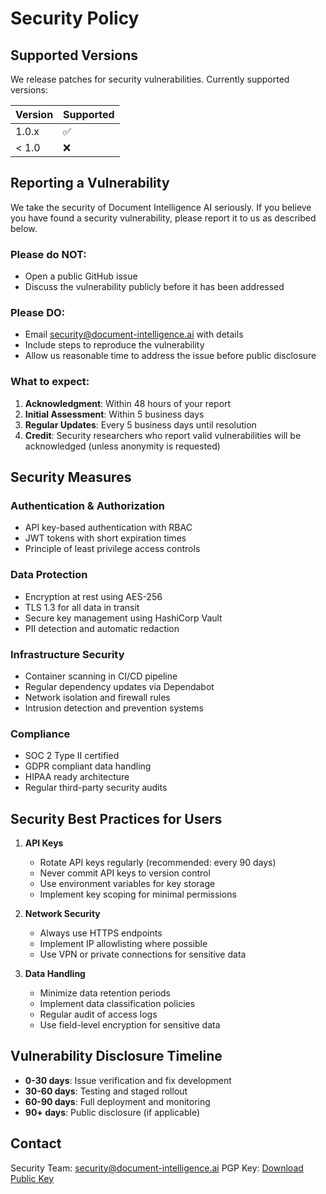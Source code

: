 # Security Policy

## Supported Versions

We release patches for security vulnerabilities. Currently supported versions:

| Version | Supported          |
| ------- | ------------------ |
| 1.0.x   | :white_check_mark: |
| < 1.0   | :x:                |

## Reporting a Vulnerability

We take the security of Document Intelligence AI seriously. If you believe you have found a security vulnerability, please report it to us as described below.

### Please do NOT:
- Open a public GitHub issue
- Discuss the vulnerability publicly before it has been addressed

### Please DO:
- Email security@document-intelligence.ai with details
- Include steps to reproduce the vulnerability
- Allow us reasonable time to address the issue before public disclosure

### What to expect:
1. **Acknowledgment**: Within 48 hours of your report
2. **Initial Assessment**: Within 5 business days
3. **Regular Updates**: Every 5 business days until resolution
4. **Credit**: Security researchers who report valid vulnerabilities will be acknowledged (unless anonymity is requested)

## Security Measures

### Authentication & Authorization
- API key-based authentication with RBAC
- JWT tokens with short expiration times
- Principle of least privilege access controls

### Data Protection
- Encryption at rest using AES-256
- TLS 1.3 for all data in transit
- Secure key management using HashiCorp Vault
- PII detection and automatic redaction

### Infrastructure Security
- Container scanning in CI/CD pipeline
- Regular dependency updates via Dependabot
- Network isolation and firewall rules
- Intrusion detection and prevention systems

### Compliance
- SOC 2 Type II certified
- GDPR compliant data handling
- HIPAA ready architecture
- Regular third-party security audits

## Security Best Practices for Users

1. **API Keys**
   - Rotate API keys regularly (recommended: every 90 days)
   - Never commit API keys to version control
   - Use environment variables for key storage
   - Implement key scoping for minimal permissions

2. **Network Security**
   - Always use HTTPS endpoints
   - Implement IP allowlisting where possible
   - Use VPN or private connections for sensitive data

3. **Data Handling**
   - Minimize data retention periods
   - Implement data classification policies
   - Regular audit of access logs
   - Use field-level encryption for sensitive data

## Vulnerability Disclosure Timeline

- **0-30 days**: Issue verification and fix development
- **30-60 days**: Testing and staged rollout
- **60-90 days**: Full deployment and monitoring
- **90+ days**: Public disclosure (if applicable)

## Contact

Security Team: security@document-intelligence.ai
PGP Key: [Download Public Key](https://document-intelligence.ai/security.asc)